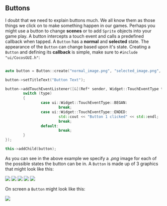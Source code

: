## Buttons
I doubt that we need to explain buttons much. We all know them as those things
we click on to make something happen in our games. Perhaps you might use a button
to change __scenes__ or to add `Sprite` objects into your game play.
A button intercepts a touch event and calls a predefined callback when tapped.
A `Button` has a __normal__ and __selected__ state. The appearance of the `Button` can
change based upon it's state. Creating a `Button` and defining its __callback__
is simple, make sure to `#include "ui/CocosGUI.h"`:

```cpp

auto button = Button::create("normal_image.png", "selected_image.png", "disabled_image.png");

button->setTitleText("Button Text");

button->addTouchEventListener([&](Ref* sender, Widget::TouchEventType type){
		switch (type)
		{
				case ui::Widget::TouchEventType::BEGAN:
						break;
				case ui::Widget::TouchEventType::ENDED:
						std::cout << "Button 1 clicked" << std::endl;
						break;
				default:
						break;
		}
});

this->addChild(button);
```

As you can see in the above example we specify a _.png_ image for each of the
possible states the button can be in. A `Button` is made up of 3 graphics that
might look like this:

![](ui_components-img/Button_Normal.png "") ![](basic_concepts-img/smallSpacer.png "") ![](ui_components-img/Button_Press.png "") ![](basic_concepts-img/smallSpacer.png "")
![](ui_components-img/Button_Disable.png "")

On screen a `Button` might look like this:

![](ui_components-img/Button_example.png "")
